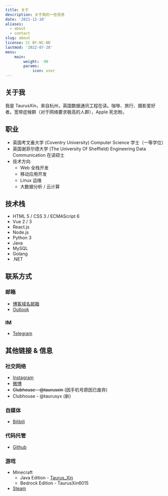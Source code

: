 ```yaml
---
title: 关于
description: 关于我的一些信息
date: '2021-12-10'
aliases:
  - about
  - contact
slug: about
license: CC BY-NC-ND
lastmod: '2022-07-28'
menu:
    main: 
        weight: -90
        params:
            icon: user
---
```


## 关于我

我是 TaurusXin，来自杭州，英国数据通讯工程在读。咖啡、旅行、摄影爱好者。宽带症候群（对于网络要求极高的人群），Apple 死忠粉。


## 职业

- 英国考文垂大学 (Coventry University) Computer Science 学士（一等学位）
- 英国谢菲尔德大学 (The University Of Sheffield) Engineering Data Communication 在读硕士
- 技术方向
  - Web 全栈开发
  - 移动应用开发
  - Linux 运维
  - 大数据分析 / 云计算

## 技术栈

- HTML 5 / CSS 3 / ECMAScript 6
- Vue 2 / 3
- React.js
- Node.js
- Python 3
- Java
- MySQL
- Golang
- .NET

## 联系方式

### 邮箱

- [博客域名邮箱](mailto:zyx@xingez.me)
- [Outlook](mailto:taurusxin@outlook.com)

### IM

- [Telegram](https://t.me/taurusxin)

## 其他链接 & 信息

### 社交网络

- [Instagram](https://www.instagram.com/taurus_yx/)
- [微博](https://weibo.cn/2201650115/profile)
- ~~Clubhouse - @taurusxin~~ (因手机号原因已废弃)
- Clubhouse - @taurusyx (新)

### 自媒体

- [Bilibili](https://space.bilibili.com/4360325)

### 代码托管

- [Github](https://github.com/taurusxin)

### 游戏

- Minecraft
  - Java Edition - [Taurus_Xin](https://namemc.com/profile/Taurus_Xin.1)
  - Bedrock Edition - TaurusXin6015
- [Steam](https://steamcommunity.com/id/taurusyx/)
